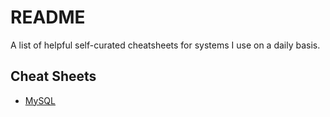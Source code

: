 # README

A list of helpful self-curated cheatsheets for systems I use on a daily basis.

## Cheat Sheets
* [MySQL](./mysql.md)
